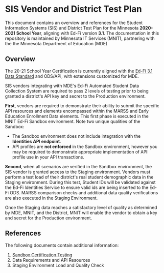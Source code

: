 # SIS Vendor and District Test Plan
This document contains an overview and references for the Student Information Systems (SIS) and District Test Plan for the Minnesota **2020-2021 School Year**, aligning with Ed-Fi version **3.1**. The documentation in this repository is maintained by Minnesota IT Services (MNIT), partnering with the the Minnesota Department of Education (MDE)

## Overview
The 20-21 School Year Certification is currently aligned with the [Ed-Fi 3.1 Data Standard](https://github.com/Ed-Fi-Alliance-OSS/Ed-Fi-Standard/releases/tag/v3.1.0) and ODS/API, with extensions customized for MDE.

SIS vendors integrating with MDE's Ed-Fi Automated Student Data Collection System are required to pass 2 levels of testing prior to being granted a district's API key and secret to the Production environment.

**First**, vendors are required to demonstrate their ability to submit the specific API resources and elements encompassed within the MARSS and Early Education Enrollment Data elements. This first phase is executed in the MNIT Ed-Fi Sandbox environment. Note two unique qualities of the Sandbox:

- The Sandbox environment does not include integration with the **Identities API endpoint**.
- API profiles are **not enforced** in the Sandbox environment, however you may be required to demonstrate appropriate implementation of API profile use in your API transactions.

**Second**, when all scenarios are verified in the Sandbox environment, the SIS vendor is granted access to the Staging environment. Vendors must perform a test load of their district's real student demographic data in the Staging environment. During this test, Student IDs will be validated against the Ed-Fi Identities Service to ensure valid ids are being inserted to the Ed-Fi ODS. MARSS comparison checks and additional data quality verifications are also executed in the Staging Environment. 

Once the Staging data reaches a satisfactory level of quality as determined by MDE, MNIT, and the District, MNIT will enable the vendor to obtain a key and secret for the Production environment.

## References
The following documents contain additional information:
1. [Sandbox Certification Testing](sis_test_plan_b_cert_testing.md)
2. Data Requirements and API Resources
3. Staging Environment Load and Quality Check